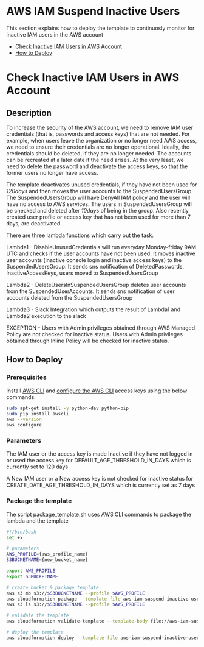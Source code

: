 # AWS IAM Suspend Inactive Users
This section explains how to deploy the template to continuosly monitor for inactive IAM users in the AWS account

* [Check Inactive IAM Users in AWS Account](#Check-Inactive-IAM-Users-in-AWS-Account)
* [How to Deploy](#How-to-Deploy)


# Check Inactive IAM Users in AWS Account

## Description
To increase the security of the AWS account, we need to remove IAM user credentials (that is, passwords and access keys) that are not needed. For example, when users leave the organization or no longer need AWS access, we need to ensure their credentials are no longer operational. Ideally, the credentials should be deleted, if they are no longer needed. The accounts can be recreated at a later date if the need arises. At the very least, we need to delete the password and deactivate the access keys, so that the former users no longer have access.

The template deactivates unused credentials, if they have not been used for *120days* and then moves the user accounts to the SuspendedUsersGroup. The SuspendedUsersGroup will have DenyAll IAM policy and the user will have no access to AWS services. The users in SuspendedUsersGroup will be checked and deleted after *10days* of being in the group. Also recently created user profile or access key that has not been used for more than 7 days, are deactivated.

There are three lambda functions which carry out the task.

Lambda1 - DisableUnusedCredentials will run everyday Monday-friday 9AM UTC and checks if the user accounts have not been used. It moves inactive user accounts (inactive console login and inactive access keys) to the SuspendedUsersGroup. It sends sns notification of DeletedPasswords, InactiveAccessKeys, users moved to SuspendedUsersGroup

Lambda2 - DeleteUsersInSuspendedUsersGroup deletes user accounts from the SuspendedUserAccounts. It sends sns notification of user accounts deleted from the SuspendedUsersGroup

Lambda3 - Slack Integration which outputs the result of Lambda1 and Lambda2 execution to the slack

EXCEPTION - Users with Admin privileges obtained through AWS Managed Policy are not checked for inactive status. Users with Admin privileges obtained through Inline Policy will be checked for inactive status.

## How to Deploy

### Prerequisites
Install [AWS CLI](https://docs.aws.amazon.com/cli/latest/userguide/cli-chap-install.html) and [configure the AWS CLI](https://docs.aws.amazon.com/cli/latest/userguide/cli-chap-configure.html) access keys using the below commands:

```bash
sudo apt-get install -y python-dev python-pip
sudo pip install awscli
aws --version
aws configure
``` 

### Parameters
The IAM user or the access key is made Inactive if they have not logged in or used the access key for DEFAULT_AGE_THRESHOLD_IN_DAYS which is currently set to 120 days

A New IAM user or a New access key is not checked for inactive status for CREATE_DATE_AGE_THRESHOLD_IN_DAYS which is currently set as 7 days

### Package the template 
The script package_template.sh uses AWS CLI commands to package the lambda and the template

```bash
#!/bin/bash
set +x

# parameters
AWS_PROFILE={aws_profile_name}
S3BUCKETNAME={new_bucket_name}

export AWS_PROFILE
export S3BUCKETNAME

# create bucket & package template
aws s3 mb s3://$S3BUCKETNAME --profile $AWS_PROFILE
aws cloudformation package --template-file aws-iam-suspend-inactive-users.yaml --s3-bucket $S3BUCKETNAME --output-template-file aws-iam-suspend-inactive-users-output.yaml --profile $AWS_PROFILE
aws s3 ls s3://$S3BUCKETNAME --profile $AWS_PROFILE

# validate the template
aws cloudformation validate-template --template-body file://aws-iam-suspend-inactive-users-output.yaml --profile $AWS_PROFILE 

# deploy the template
aws cloudformation deploy --template-file aws-iam-suspend-inactive-users-output.yaml --stack-name aws-iam-suspend-inactive-users  --parameter-overrides ParameterKey=pCreateSnsTopic,ParameterValue=false ParameterKey=pSlackChannelName,ParameterValue= ParameterKey=pSlackHookUrl,ParameterValue= ParameterKey=pExistingSnsTopic,ParameterValue={existing-sns-topic-arn} --tags Owner={team_email} AgencyName={agency_name} ApplicationID=aws-iam Environment=Production --capabilities CAPABILITY_NAMED_IAM --profile $AWS_PROFILE

```

